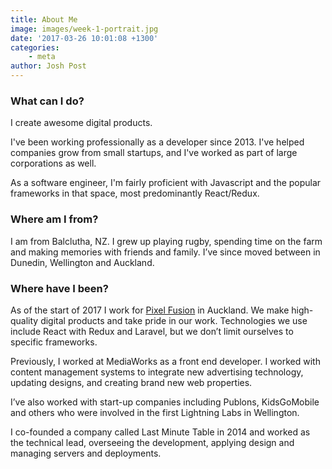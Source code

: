 ```yaml
---
title: About Me
image: images/week-1-portrait.jpg
date: '2017-03-26 10:01:08 +1300'
categories: 
    - meta
author: Josh Post
---
```


### What can I do?

I create awesome digital products.

I've been working professionally as a developer since 2013. I've helped companies grow from small startups, and I've worked as part of large corporations as well. 

As a software engineer, I'm fairly proficient with Javascript and the popular frameworks in that space, most predominantly React/Redux. 

### Where am I from?

I am from Balclutha, NZ. I grew up playing rugby, spending time on the farm and making memories with friends and family. I’ve since moved between in Dunedin, Wellington and Auckland.

### Where have I been?

As of the start of 2017 I work for [Pixel Fusion](https://pixelfusion.co.nz) in Auckland. We make high-quality digital products and take pride in our work. Technologies we use include React with Redux and Laravel, but we don’t limit ourselves to specific frameworks.

Previously, I worked at MediaWorks as a front end developer. I worked with content management systems to integrate new advertising technology, updating designs, and creating brand new web properties.

I’ve also worked with start-up companies including Publons, KidsGoMobile and others who were involved in the first Lightning Labs in Wellington. 

I co-founded a company called Last Minute Table in 2014 and worked as the technical lead, overseeing the development, applying design and managing servers and deployments.&nbsp;
